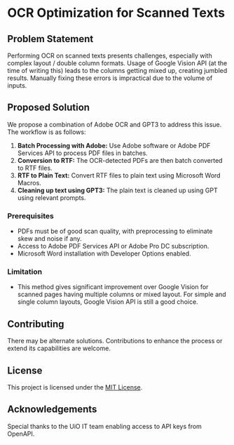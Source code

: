 # OCR Optimization for Scanned Texts

## Problem Statement
Performing OCR on scanned texts presents challenges, especially with complex layout / double column formats. Usage of Google Vision API (at the time of writing this) leads to the columns getting mixed up, creating jumbled results. Manually fixing these errors is impractical due to the volume of inputs.

## Proposed Solution
We propose a combination of Adobe OCR and GPT3 to address this issue. The workflow is as follows:

1. **Batch Processing with Adobe:** Use Adobe software or Adobe PDF Services API to process PDF files in batches.
2. **Conversion to RTF:** The OCR-detected PDFs are then batch converted to RTF files.
3. **RTF to Plain Text:** Convert RTF files to plain text using Microsoft Word Macros.
4. **Cleaning up text using GPT3:** The plain text is cleaned up using GPT using relevant prompts.

### Prerequisites
- PDFs must be of good scan quality, with preprocessing to eliminate skew and noise if any.
- Access to Adobe PDF Services API or Adobe Pro DC subscription.
- Microsoft Word installation with Developer Options enabled.

### Limitation
- This method gives significant improvement over Google Vision for scanned pages having multiple columns or mixed layout. For simple and single column layouts, Google Vision API is still a good choice.

## Contributing
There may be alternate solutions. Contributions to enhance the process or extend its capabilities are welcome.

## License
This project is licensed under the [MIT License](LICENSE).

## Acknowledgements
Special thanks to the UiO IT team enabling access to API keys from OpenAPI.
